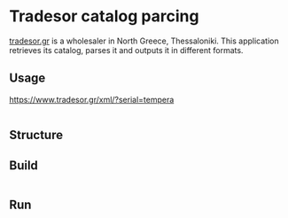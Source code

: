 # Tradesor catalog parcing

[tradesor.gr](https://www.tradesor.gr) is a wholesaler in North Greece, Thessaloniki. This application retrieves its catalog, parses it and outputs it in different formats.

## Usage

https://www.tradesor.gr/xml/?serial=tempera

```bash

```

## Structure


## Build

```bash

```

## Run

```bash

```

